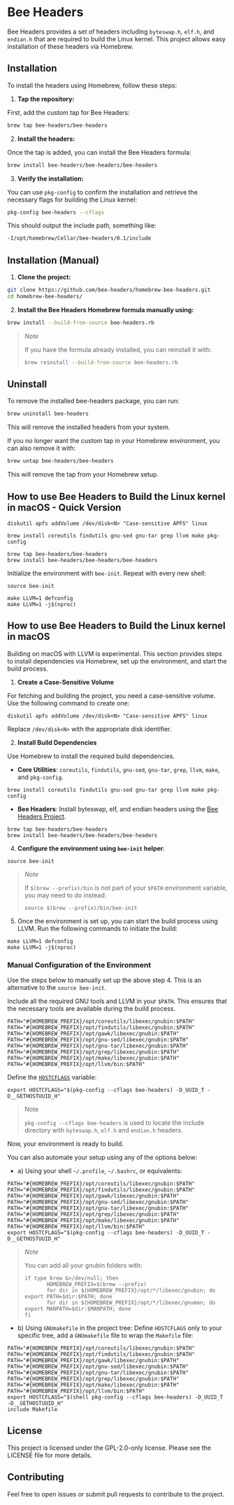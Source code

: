 # Bee Headers

Bee Headers provides a set of headers including `byteswap.h`, `elf.h`, and
`endian.h` that are required to build the Linux kernel. This project allows easy
installation of these headers via Homebrew.

## Installation

To install the headers using Homebrew, follow these steps:

1. **Tap the repository:**

First, add the custom tap for Bee Headers:

```sh
brew tap bee-headers/bee-headers
```

2. **Install the headers:**

Once the tap is added, you can install the Bee Headers formula:

```sh
brew install bee-headers/bee-headers/bee-headers
```

3. **Verify the installation:**

You can use `pkg-config` to confirm the installation and retrieve the necessary
flags for building the Linux kernel:

```sh
pkg-config bee-headers --cflags
```

This should output the include path, something like:

```sh
-I/opt/homebrew/Cellar/bee-headers/0.1/include
```

## Installation (Manual)

1. **Clone the project:**

```sh
git clone https://github.com/bee-headers/homebrew-bee-headers.git
cd homebrew-bee-headers/
```

2. **Install the Bee Headers Homebrew formula manually using:**

```sh
brew install --build-from-source bee-headers.rb
```

> *Note*
>
> If you have the formula already installed, you can reinstall it with:
>
> ```sh
> brew reinstall --build-from-source bee-headers.rb
> ```

## Uninstall

To remove the installed bee-headers package, you can run:

```sh
brew uninstall bee-headers
```

This will remove the installed headers from your system.

If you no longer want the custom tap in your Homebrew environment, you can also
remove it with:

```sh
brew untap bee-headers/bee-headers
```

This will remove the tap from your Homebrew setup.

## How to use Bee Headers to Build the Linux kernel in macOS - Quick Version

```shell
diskutil apfs addVolume /dev/disk<N> "Case-sensitive APFS" linux
```

```shell
brew install coreutils findutils gnu-sed gnu-tar grep llvm make pkg-config
```

```shell
brew tap bee-headers/bee-headers
brew install bee-headers/bee-headers/bee-headers
```

Initialize the environment with `bee-init`. Repeat with every new shell:

```shell
source bee-init
```

```shell
make LLVM=1 defconfig
make LLVM=1 -j$(nproc)
```

## How to use Bee Headers to Build the Linux kernel in macOS

Building on macOS with LLVM is experimental. This section provides steps to
install dependencies via Homebrew, set up the environment, and start the build
process.

1. **Create a Case-Sensitive Volume**

For fetching and building the project, you need a case-sensitive volume. Use the
following command to create one:

```shell
diskutil apfs addVolume /dev/disk<N> "Case-sensitive APFS" linux
```

Replace `/dev/disk<N>` with the appropriate disk identifier.

2. **Install Build Dependencies**

Use Homebrew to install the required build dependencies.

- **Core Utilities**: `coreutils`, `findutils`, `gnu-sed`, `gnu-tar`, `grep`,
`llvm`, `make`, and `pkg-config`.

```shell
brew install coreutils findutils gnu-sed gnu-tar grep llvm make pkg-config
```

- **Bee Headers**: Install byteswap, elf, and endian headers using the [Bee
Headers Project](https://github.com/bee-headers/headers).

```shell
brew tap bee-headers/bee-headers
brew install bee-headers/bee-headers/bee-headers
```

4. **Configure the environment using `bee-init` helper**:

```shell
source bee-init
```

> *Note*
>
> If `$(brew --prefix)/bin` is not part of your `$PATH` environment variable, you
> may need to do instead:
>
> ```shell
> source $(brew --prefix)/bin/bee-init
>```

5. Once the environment is set up, you can start the build process using LLVM.
Run the following commands to initiate the build:

```shell
make LLVM=1 defconfig
make LLVM=1 -j$(nproc)
```

### Manual Configuration of the Environment

Use the steps below to manually set up the above step 4. This is an alternative
to the `source bee-init`.

Include all the required GNU tools and LLVM in your `$PATH`. This ensures that
the necessary tools are available during the build process.

```shell
PATH="#{HOMEBREW_PREFIX}/opt/coreutils/libexec/gnubin:$PATH"
PATH="#{HOMEBREW_PREFIX}/opt/findutils/libexec/gnubin:$PATH"
PATH="#{HOMEBREW_PREFIX}/opt/gawk/libexec/gnubin:$PATH"
PATH="#{HOMEBREW_PREFIX}/opt/gnu-sed/libexec/gnubin:$PATH"
PATH="#{HOMEBREW_PREFIX}/opt/gnu-tar/libexec/gnubin:$PATH"
PATH="#{HOMEBREW_PREFIX}/opt/grep/libexec/gnubin:$PATH"
PATH="#{HOMEBREW_PREFIX}/opt/make/libexec/gnubin:$PATH"
PATH="#{HOMEBREW_PREFIX}/opt/llvm/bin:$PATH"
```

Define the [`HOSTCFLAGS`](https://kernel.org/doc/html/latest/kbuild/kbuild.html#hostcflags)
variable:

```shell
export HOSTCFLAGS="$(pkg-config --cflags bee-headers) -D_UUID_T -D__GETHOSTUUID_H"
```

> Note
>
> `pkg-config --cflags bee-headers` is used to locate the include directory with
> `byteswap.h`, `elf.h` and `endian.h` headers.

Now, your environment is ready to build.

You can also automate your setup using any of the options below:

* a) Using your shell `~/.profile`, `~/.bashrc`, or equivalents:

```~/.profile
PATH="#{HOMEBREW_PREFIX}/opt/coreutils/libexec/gnubin:$PATH"
PATH="#{HOMEBREW_PREFIX}/opt/findutils/libexec/gnubin:$PATH"
PATH="#{HOMEBREW_PREFIX}/opt/gawk/libexec/gnubin:$PATH"
PATH="#{HOMEBREW_PREFIX}/opt/gnu-sed/libexec/gnubin:$PATH"
PATH="#{HOMEBREW_PREFIX}/opt/gnu-tar/libexec/gnubin:$PATH"
PATH="#{HOMEBREW_PREFIX}/opt/grep/libexec/gnubin:$PATH"
PATH="#{HOMEBREW_PREFIX}/opt/make/libexec/gnubin:$PATH"
PATH="#{HOMEBREW_PREFIX}/opt/llvm/bin:$PATH"
export HOSTCFLAGS="$(pkg-config --cflags bee-headers) -D_UUID_T -D__GETHOSTUUID_H"
```

> *Note*
>
> You can add all your gnubin folders with:
>
> ```~/.profile
> if type brew &>/dev/null; then
>        HOMEBREW_PREFIX=$(brew --prefix)
>        for dir in ${HOMEBREW_PREFIX}/opt/*/libexec/gnubin; do export PATH=$dir:$PATH; done
>        for dir in ${HOMEBREW_PREFIX}/opt/*/libexec/gnuman; do export MANPATH=$dir:$MANPATH; done
> fi
> ```

* b) Using `GNUmakefile` in the project tree: Define `HOSTCFLAGS` only to your
specific tree, add a `GNUmakefile` file to wrap the `Makefile` file:

```GNUmakefile
PATH="#{HOMEBREW_PREFIX}/opt/coreutils/libexec/gnubin:$PATH"
PATH="#{HOMEBREW_PREFIX}/opt/findutils/libexec/gnubin:$PATH"
PATH="#{HOMEBREW_PREFIX}/opt/gawk/libexec/gnubin:$PATH"
PATH="#{HOMEBREW_PREFIX}/opt/gnu-sed/libexec/gnubin:$PATH"
PATH="#{HOMEBREW_PREFIX}/opt/gnu-tar/libexec/gnubin:$PATH"
PATH="#{HOMEBREW_PREFIX}/opt/grep/libexec/gnubin:$PATH"
PATH="#{HOMEBREW_PREFIX}/opt/make/libexec/gnubin:$PATH"
PATH="#{HOMEBREW_PREFIX}/opt/llvm/bin:$PATH"
export HOSTCFLAGS="$(shell pkg-config --cflags bee-headers) -D_UUID_T -D__GETHOSTUUID_H"
include Makefile
```

## License

This project is licensed under the GPL-2.0-only license. Please see the LICENSE
file for more details.

## Contributing

Feel free to open issues or submit pull requests to contribute to the project.

